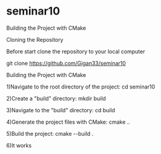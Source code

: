 # seminar10

Building the Project with CMake

Cloning the Repository

Before start clone the repository to your local computer

git clone https://github.com/Gigan33/seminar10

Building the Project with CMake

1)Navigate to the root directory of the project: cd seminar10

2)Create a "build" directory: mkdir build

3)Navigate to the "build" directory: cd build

4)Generate the project files with CMake: cmake ..

5)Build the project: cmake --build .

6)It works
